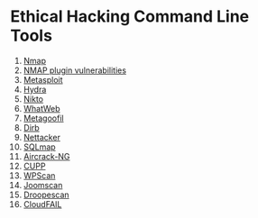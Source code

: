 <h1>Ethical Hacking Command Line Tools</h1>

1. <a href="https://nmap.org/">Nmap</a>
2. <a href="https://github.com/vulnersCom/nmap-vulners">NMAP plugin vulnerabilities</a>
4. <a href="https://www.metasploit.com/">Metasploit</a>
5. <a href="https://tools.kali.org/password-attacks/hydra">Hydra</a>
6. <a href="https://tools.kali.org/information-gathering/nikto">Nikto</a>
7. <a href="https://tools.kali.org/web-applications/whatweb">WhatWeb</a>
8. <a href="https://tools.kali.org/information-gathering/metagoofil">Metagoofil</a>
9. <a href="https://tools.kali.org/web-applications/dirb">Dirb</a>
10. <a href="https://github.com/OWASP/Nettacker">Nettacker</a>
11. <a href="http://sqlmap.org/">SQLmap</a>
12. <a href="https://www.aircrack-ng.org/">Aircrack-NG</a>
13. <a href="https://kali.tools/?p=151">CUPP</a>
14. <a href="https://kali.tools/?p=156">WPScan</a>
15. <a href="https://github.com/OWASP/joomscan">Joomscan</a>
16. <a href="https://github.com/droope/droopescan">Droopescan</a>
17. <a href="https://kali.tools/?p=4013">CloudFAIL</a>
